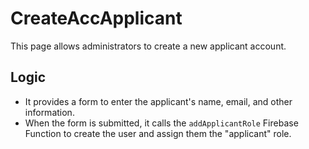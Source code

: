 # CreateAccApplicant

This page allows administrators to create a new applicant account.

## Logic

- It provides a form to enter the applicant's name, email, and other information.
- When the form is submitted, it calls the `addApplicantRole` Firebase Function to create the user and assign them the "applicant" role.
